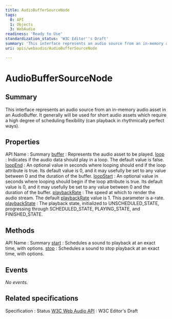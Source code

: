 ```yaml
---
title: AudioBufferSourceNode
tags:
  0: API
  1: Objects
  3: WebAudio
readiness: 'Ready to Use'
standardization_status: 'W3C Editor''s Draft'
summary: 'This interface represents an audio source from an in-memory audio asset in an AudioBuffer. It generally will be used for short audio assets which require a high degree of scheduling flexibility (can playback in rhythmically perfect ways).'
uri: apis/webaudio/AudioBufferSourceNode

---
```

# AudioBufferSourceNode

## Summary

This interface represents an audio source from an in-memory audio asset in an AudioBuffer. It generally will be used for short audio assets which require a high degree of scheduling flexibility (can playback in rhythmically perfect ways).

## Properties

API Name
:   Summary
[buffer](/apis/webaudio/AudioBufferSourceNode/buffer)
:   Represents the audio asset to be played.
[loop](/apis/webaudio/AudioBufferSourceNode/loop)
:   Indicates if the audio data should play in a loop. The default value is false.
[loopEnd](/apis/webaudio/AudioBufferSourceNode/loopEnd)
:   An optional value in seconds where looping should end if the loop attribute is true. Its default value is 0, and it may usefully be set to any value between 0 and the duration of the buffer.
[loopStart](/apis/webaudio/AudioBufferSourceNode/loopStart)
:   An optional value in seconds where looping should begin if the loop attribute is true. Its default value is 0, and it may usefully be set to any value between 0 and the duration of the buffer.
[playbackRate](/apis/webaudio/AudioBufferSourceNode/playbackRate)
:   The speed at which to render the audio stream. The default [playbackRate](/apis/webaudio/AudioBufferSourceNode/playbackRate) value is 1. This parameter is a-rate.
[playbackState](/apis/webaudio/AudioBufferSourceNode/playbackState)
:   The playback state, initialized to UNSCHEDULED\_STATE, progressing through SCHEDULED\_STATE, PLAYING\_STATE, and FINISHED\_STATE.

## Methods

API Name
:   Summary
[start](/apis/webaudio/AudioBufferSourceNode/start)
:   Schedules a sound to playback at an exact time, with options.
[stop](/apis/webaudio/AudioBufferSourceNode/stop)
:   Schedules a sound to stop playback at an exact time, with options.

## Events

*No events.*

## Related specifications

Specification
:   Status
[W3C Web Audio API](https://dvcs.w3.org/hg/audio/raw-file/tip/webaudio/specification.html)
:   W3C Editor's Draft

